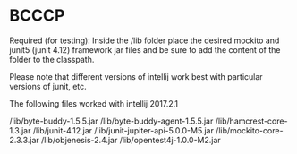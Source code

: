 # BCCCP

Required (for testing): Inside the /lib folder place the desired mockito and junit5 (junit 4.12) framework jar files and 
be sure to add the content of the folder to the classpath.
 
Please note that different versions of intellij work best with particular versions of junit, etc.

The following files worked with intellij 2017.2.1 

/lib/byte-buddy-1.5.5.jar
/lib/byte-buddy-agent-1.5.5.jar
/lib/hamcrest-core-1.3.jar
/lib/junit-4.12.jar
/lib/junit-jupiter-api-5.0.0-M5.jar
/lib/mockito-core-2.3.3.jar
/lib/objenesis-2.4.jar
/lib/opentest4j-1.0.0-M2.jar
